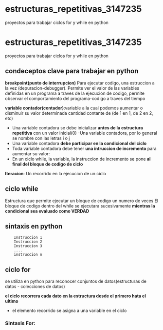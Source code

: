 # estructuras_repetitivas_3147235
proyectos para trabajar ciclos for y while en python

# estructuras_repetitivas_3147235
proyectos para trabajar ciclos for y while en python

## condeceptos clave para trabajar en python

**breakpoint(punto de interrupcion)**
Para ejecutar codigo, una estruccion a la vez (depuracion-debugger).
Permite ver el valor de las variables definidas en un programa a traves de la ejecucion de codigo, permite observar el comportamiento del programa-codigo a traves del tiempo

**variable contador(contador)**:variable a la cual podemos aumentar o disminuir su valor determinada cantidad contante de (de 1 en 1, de 2 en 2, etc)
- Una variable contadora se debe inicializar 
**antes de la estructura repetitiva** con un valor inicial(0) 
-Una variable contadora, por lo general se nombre con las letras i o j
- Una variable contadora **debe participar en la condicional del ciclo**
- Toda variable contadora debe tener **una intruccion de incremento** para aumentar su valor:
- En un ciclo while, la variable, la instruccion de incremento se pone **al final del bloque de codigo de ciclo**

**Iteracion**: Un recorrido en la ejecucion de un ciclo 
## ciclo while

Estructura que permite ejecutar un bloque de codigo un numero de veces
El bloque de codigo dentro del while se ejecutara sucesivamente **mientras la condicional sea evaluado como VERDAD**
## sintaxis en python 
```while condicional 
    Instruccion 1
    Instruccion 2
    Instruccion 3
    ....
    instruccion n
```
## ciclo for

se utiliza en python para reconocer conjuntos de datos(estructuras de datos - colecciones de datos)

**el ciclo recorrera cada dato en la estructura desde el primero hata el ultimo**

* el elemento recorrido se asigna a una variable en el ciclo

### Sintaxis For:
``` for <variable> in <conjunto datos>
 ```